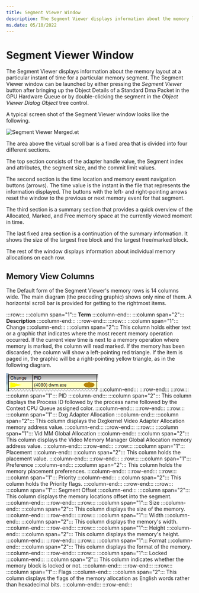 ```yaml
---
title: Segment Viewer Window
description: The Segment Viewer displays information about the memory layout at a particular instant of time for a particular memory segment.
ms.date: 05/10/2022
---
```


# Segment Viewer Window

The Segment Viewer displays information about the memory layout at a particular instant of time for a particular memory segment. The Segment Viewer window can be launched by either pressing the *Segment Viewer* button after bringing up the Object Details of a Standard Dma Packet in the GPU Hardware Queue or by double-clicking the segment in the *Object Viewer Dialog Object* tree control. 

A typical screen shot of the Segment Viewer window looks like the following. 

![Segment Viewer Merged.et](/Images/segment-viewer-window-01.png) 

The area above the virtual scroll bar is a fixed area that is divided into four different sections. 

The top section consists of the adapter handle value, the Segment index and attributes, the segment size, and the commit limit values. 

The second section is the time location and memory event navigation buttons (arrows). The time value is the instant in the file that represents the information displayed. The buttons with the left- and right-pointing arrows reset the window to the previous or next memory event for that segment. 

The third section is a summary section that provides a quick overview of the Allocated, Marked, and Free memory space at the currently viewed moment in time. 

The last fixed area section is a continuation of the summary information. It shows the size of the largest free block and the largest free/marked block. 

The rest of the window displays information about individual memory allocations on each row. 

## Memory View Columns

The Default form of the Segment Viewer's memory rows is 14 columns wide. The main diagram (the preceding graphic) shows only nine of them. A horizontal scroll bar is provided for getting to the rightmost items.

:::row:::
:::column span="1":::
**Term**
:::column-end:::
:::column span="2":::
**Description**
:::column-end:::
:::row-end:::
:::row:::
:::column span="1":::
Change
:::column-end:::
:::column span="2":::
This column holds either text or a graphic that indicates where the most recent memory operation occurred. If the current view time is next to a memory operation where memory is marked, the column will read marked. If the memory has been discarded, the column will show a left-pointing red triangle. If the item is paged in, the graphic will be a right-pointing yellow triangle, as in the following diagram.

![alt text](./images/segment-viewer-window-02.png)
:::column-end:::
:::row-end:::
:::row:::
:::column span="1":::
PID
:::column-end:::
:::column span="2":::
This column displays the Process ID followed by the process name followed by the Context CPU Queue assigned color.
:::column-end:::
:::row-end:::
:::row:::
:::column span="1":::
Dxg Adapter Allocation
:::column-end:::
:::column span="2":::
This column displays the Dxgkernel Video Adapter Allocation memory address value. 
:::column-end:::
:::row-end:::
:::row:::
:::column span="1":::
Vid MM Global Allocation
:::column-end:::
:::column span="2":::
This column displays the Video Memory Manager Global Allocation memory address value.
:::column-end:::
:::row-end:::
:::row:::
:::column span="1":::
Placement
:::column-end:::
:::column span="2":::
This column holds the placement value.
:::column-end:::
:::row-end:::
:::row:::
:::column span="1":::
Preference
:::column-end:::
:::column span="2":::
This column holds the memory placement preferences.
:::column-end:::
:::row-end:::
:::row:::
:::column span="1":::
Priority
:::column-end:::
:::column span="2":::
This column holds the Priority flags.
:::column-end:::
:::row-end:::
:::row:::
:::column span="1":::
Segment Offset
:::column-end:::
:::column span="2":::
This column displays the memory locations offset into the segment.
:::column-end:::
:::row-end:::
:::row:::
:::column span="1":::
Size
:::column-end:::
:::column span="2":::
This column displays the size of the memory.
:::column-end:::
:::row-end:::
:::row:::
:::column span="1":::
Width
:::column-end:::
:::column span="2":::
This column displays the memory's width.
:::column-end:::
:::row-end:::
:::row:::
:::column span="1":::
Height
:::column-end:::
:::column span="2":::
This column displays the memory's height.
:::column-end:::
:::row-end:::
:::row:::
:::column span="1":::
Format
:::column-end:::
:::column span="2":::
This column displays the format of the memory.
:::column-end:::
:::row-end:::
:::row:::
:::column span="1":::
Locked
:::column-end:::
:::column span="2":::
This column indicates whether the memory block is locked or not.
:::column-end:::
:::row-end:::
:::row:::
:::column span="1":::
Flags
:::column-end:::
:::column span="2":::
This column displays the flags of the memory allocation as English words rather than hexadecimal bits.
:::column-end:::
:::row-end:::